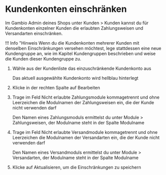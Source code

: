 # Kundenkonten einschränken 

Im Gambio Admin deines Shops unter Kunden \> Kunden kannst du für Kundenkonten einzelner Kunden die erlaubten Zahlungsweisen und Versandarten einschränken.

!!! Info "Hinweis
	 Wenn du die Kundenkonten mehrerer Kunden mit denselben Einschränkungen versehen möchtest, lege stattdessen eine neue Kundengruppe an, wie im Kapitel Kundengruppen beschrieben und weise die Kunden dieser Kundengruppe zu.

1.  Wähle aus der Kundenliste das einzuschränkende Kundenkonto aus

    Das aktuell ausgewählte Kundenkonto wird hellblau hinterlegt

2.  Klicke in der rechten Spalte auf Bearbeiten
3.  Trage im Feld Nicht erlaubte Zahlungsmodule kommagetrennt und ohne Leerzeichen die Modulnamen der Zahlungsweisen ein, die der Kunde nicht verwenden darf

    Den Namen eines Zahlungsmoduls ermittelst du unter Module \> Zahlungsweisen, der Modulname steht in der Spalte Modulname

4.  Trage im Feld Nicht erlaubte Versandmodule kommagetrennt und ohne Leerzeichen die Modulnamen der Versandarten ein, die der Kunde nicht verwenden darf

    Den Namen eines Versandmoduls ermittelst du unter Module \> Versandarten, der Modulname steht in der Spalte Modulname

5.  Klicke auf Aktualisieren, um die Einschränkungen zu speichern



